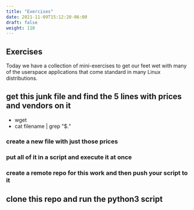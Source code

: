 ```yaml
---
title: "Exercises"
date: 2021-11-09T15:12:20-06:00
draft: false
weight: 110
---
```


<!-- TODO: This needs some work. I left the file in it's unedited state I got it to several weeks ago. However, it will need to change in many ways. We should provide 5-6 different files they can download with wget. Largely CSV, or just plain TXT files. THey will then need to use grep, sed and vim to search, transform, and edit files. They will also need to send an email of the transformed files to their personal email addresses.

For curl exercises we can stand up the todo-api (or provide it to them to run) and they can start crafting various GET, POST, PUT, PATCH requests at the server to get it into a specific state, then make a GET request and pipe the contents into a file, then transform the file with sed (or vim), then email the file to themselves (their TODO list)

 -->

## Exercises

Today we have a collection of mini-exercises to get our feet wet with many of the userspace applications that come standard in many Linux distributions.

## get this junk file and find the 5 lines with prices and vendors on it

- wget
- cat filename | grep "$*.*"

### create a new file with just those prices

### put all of it in a script and execute it at once

### create a remote repo for this work and then push your script to it

## clone this repo and run the python3 script